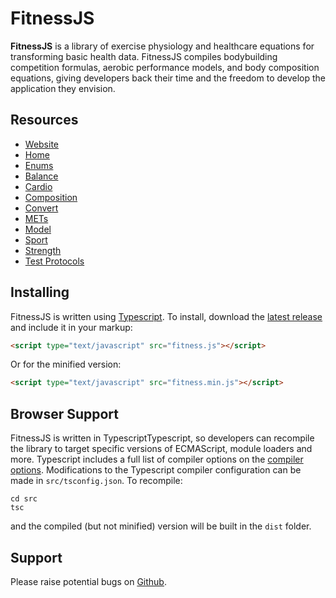 # FitnessJS

**FitnessJS** is a library of exercise physiology and healthcare equations for transforming basic health data.  FitnessJS compiles bodybuilding competition formulas, aerobic performance models, and body composition equations, giving developers back their time and the freedom to develop the application they envision.

## Resources
- [Website](https://dpfens.github.io/FitnessJS)
- [Home](https://github.com/dpfens/FitnessJS/wiki)
- [Enums](https://github.com/dpfens/FitnessJS/wiki/Enums)
- [Balance](https://github.com/dpfens/FitnessJS/wiki/Balance)
- [Cardio](https://github.com/dpfens/FitnessJS/wiki/Cardio)
- [Composition](https://github.com/dpfens/FitnessJS/wiki/Composition)
- [Convert](https://github.com/dpfens/FitnessJS/wiki/Convert)
- [METs](https://github.com/dpfens/FitnessJS/wiki/Mets)
- [Model](https://github.com/dpfens/FitnessJS/wiki/Model)
- [Sport](https://github.com/dpfens/FitnessJS/wiki/Sport)
- [Strength](https://github.com/dpfens/FitnessJS/wiki/Strength)
- [Test Protocols](https://github.com/dpfens/FitnessJS/wiki/Test_Protocols)

## Installing
FitnessJS is written using [Typescript](https://www.typescriptlang.org/). To install, download the [latest release](https://github.com/dpfens/FitnessJS/archive/master.zip) and include it in your markup:

```html
<script type="text/javascript" src="fitness.js"></script>
```
Or for the minified version:

```html
<script type="text/javascript" src="fitness.min.js"></script>
```

## Browser Support
FitnessJS is written in TypescriptTypescript, so developers can recompile the library to target specific versions of ECMAScript, module loaders and more. Typescript includes a full list of compiler options on the [compiler options](https://www.typescriptlang.org/docs/handbook/compiler-options.html). Modifications to the Typescript compiler configuration can be made in `src/tsconfig.json`. To recompile:

```shell
cd src
tsc
```
and the compiled (but not minified) version will be built in the `dist` folder. 

## Support
Please raise potential bugs on [Github](https://github.com/dpfens/FitnessJS/issues).
